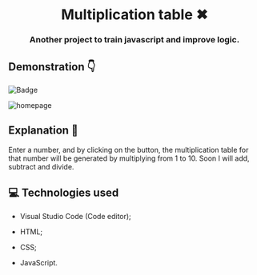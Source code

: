 <h1 align = 'center'> Multiplication table ✖</h1>
<h3 align = 'center'> Another project to train javascript and improve logic. </h1>
 
 ## Demonstration 👇
 
  ![Badge](https://img.shields.io/static/v1?label=DEV&message=Tamila&color=01010a&style=flat&logo=)
 
 ![homepage]()
 
 ## Explanation 📑
 
 <p> Enter a number, and by clicking on the button, the multiplication table for that number will be generated by multiplying from 1 to 10. Soon I will add, subtract and divide.<p>
 
 ## 💻 Technologies used

 * Visual Studio Code (Code editor);

* HTML;

* CSS;

* JavaScript. 
